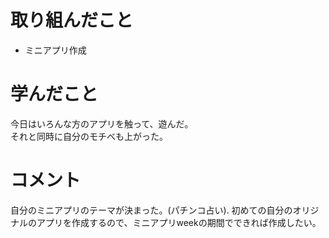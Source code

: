 # 取り組んだこと
- ミニアプリ作成

# 学んだこと
今日はいろんな方のアプリを触って、遊んだ。  
それと同時に自分のモチベも上がった。

# コメント
自分のミニアプリのテーマが決まった。(パチンコ占い). 
初めての自分のオリジナルのアプリを作成するので、ミニアプリweekの期間でできれば作成したい。